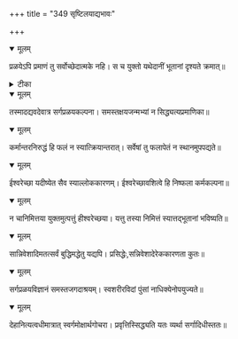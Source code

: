 +++
title = "349 सृष्टिलयाद्यभावः"

+++


<details open><summary>मूलम्</summary>

प्रळयेऽपि प्रमाणं तु सर्वोच्छेदात्मके नहि। स च युक्तो यथेदानीं भूतानां दृश्यते क्रमात्॥
</details>



<details><summary>टीका</summary>

श्लोक.[657]
</details>



<details open><summary>मूलम्</summary>

तस्मादद्यवदेवात्र सर्गप्रळयकल्पना। समस्तक्षयजन्मभ्यां न सिद्ध्यत्यप्रमाणिका॥
</details>



<details open><summary>मूलम्</summary>

कर्मान्तरनिरुद्धं हि फलं न स्यात्क्रियान्तरात्। सर्वेषां तु फलापेतं न स्थानमुपपद्यते॥
</details>



<details open><summary>मूलम्</summary>

ईश्वरेच्छा यदीष्येत सैव स्याल्लोककारणम्। ईश्वरेच्छावशित्वे हि निष्फला कर्मकल्पना॥
</details>



<details open><summary>मूलम्</summary>

न चानिमित्तया युक्तमुत्पत्तुं हीश्वरेच्छया। यत्तु तस्या निमित्तं स्यात्तद्भूतानां भविष्यति॥
</details>



<details open><summary>मूलम्</summary>

सान्निवेशादिमतत्सर्वं बुद्धिमद्धेतु यद्यपि। प्रसिद्धेः,सन्निवेशादेरेककारणता कुतः॥
</details>



<details open><summary>मूलम्</summary>

सर्गप्रळयविज्ञानं समस्तजगदाश्रयम्। स्वशरीरविदां पुंसां नाधिक्येनोपयुज्यते॥
</details>



<details open><summary>मूलम्</summary>

देहानित्यत्वधीमात्रात् स्वर्गमोक्षार्थगोचरा। प्रवृत्तिस्सिद्ध्यति यतः व्यर्था सर्गादिधीस्ततः॥
</details>

